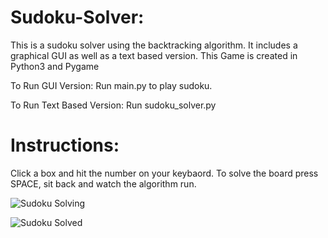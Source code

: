 # Sudoku-Solver:

This is a sudoku solver using the backtracking algorithm. It includes a graphical GUI as well as a text based version.
This Game is created in Python3 and Pygame

To Run GUI Version:
Run main.py to play sudoku.

To Run Text Based Version:
Run sudoku_solver.py

# Instructions:

Click a box and hit the number on your keybaord.
To solve the board press SPACE, sit back and watch the algorithm run.


![Sudoku Solving](https://user-images.githubusercontent.com/53828910/90488553-b5ffca80-e159-11ea-8208-61a3b479c260.png)

![Sudoku Solved](https://user-images.githubusercontent.com/53828910/90487098-9bc4ed00-e157-11ea-92e4-5ec8feb54396.png)




